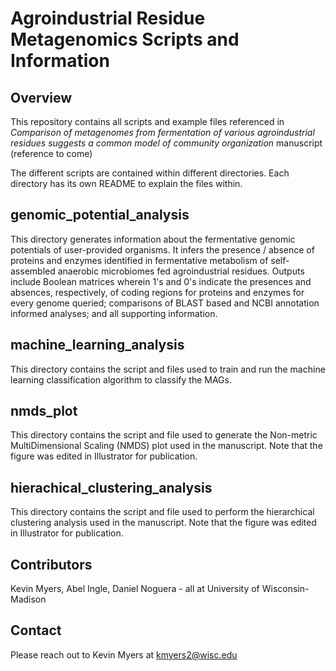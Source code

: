 # Agroindustrial Residue Metagenomics Scripts and Information


## Overview

This repository contains all scripts and example files referenced in _Comparison of metagenomes from fermentation of various agroindustrial residues suggests a common model of community organization_ manuscript (reference to come)

The different scripts are contained within different directories. Each directory has its own README to explain the files within.

## genomic_potential_analysis
This directory generates information about the fermentative genomic potentials of user-provided organisms. It infers the presence / absence of proteins and enzymes identified in fermentative metabolism of self-assembled anaerobic microbiomes fed agroindustrial residues. Outputs include Boolean matrices wherein 1's and 0's indicate the presences and absences, respectively, of coding regions for proteins and enzymes for every genome queried; comparisons of BLAST based and NCBI annotation informed analyses; and all supporting information.

## machine_learning_analysis
This directory contains the script and files used to train and run the machine learning classification algorithm to classify the MAGs.

## nmds_plot
This directory contains the script and file used to generate the Non-metric MultiDimensional Scaling (NMDS) plot used in the manuscript. Note that the figure was edited in Illustrator for publication.

## hierachical_clustering_analysis
This directory contains the script and file used to perform the hierarchical clustering analysis used in the manuscript. Note that the figure was edited in Illustrator for publication.

## Contributors
Kevin Myers, Abel Ingle, Daniel Noguera - all at University of Wisconsin-Madison

## Contact
Please reach out to Kevin Myers at kmyers2@wisc.edu
